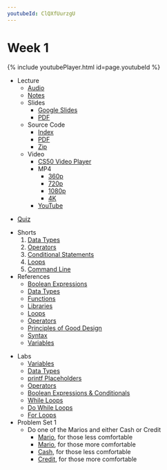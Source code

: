 ```yaml
---
youtubeId: ClQXfUurzgU
---
```


# Week 1

{% include youtubePlayer.html id=page.youtubeId %}

- Lecture
    * [Audio](https://cdn.cs50.net/2019/fall/lectures/1/lecture1.mp3.download)
    * [Notes](../../notes/1/)
    + Slides
        * [Google Slides](https://docs.google.com/presentation/d/191XW0DHWlW6WmAhYuFUYnZKUlDx0N4u4Fp81AeW-uNs/edit?usp=sharing)
        * [PDF](https://cdn.cs50.net/2019/fall/lectures/1/lecture1.pdf)
    + Source Code
        * [Index](https://cdn.cs50.net/2019/fall/lectures/1/src1/)
        * [PDF](https://cdn.cs50.net/2019/fall/lectures/1/src1.pdf)
        * [Zip](https://cdn.cs50.net/2019/fall/lectures/1/src1.zip)
    + Video
        * [CS50 Video Player](https://video.cs50.io/e9Eds2Rc_x8?screen=ClQXfUurzgU)
        + MP4
            * [360p](https://cdn.cs50.net/2019/fall/lectures/1/lecture1-360p.mp4.download)
            * [720p](https://cdn.cs50.net/2019/fall/lectures/1/lecture1-720p.mp4.download)
            * [1080p](https://cdn.cs50.net/2019/fall/lectures/1/lecture1-1080p.mp4.download)
            * [4K](https://cdn.cs50.net/2019/fall/lectures/1/lecture1-4k.mp4.download)
        * [YouTube](https://youtu.be/e9Eds2Rc_x8)
* [Quiz](../../quizzes/1/)
+ Shorts
    1. [Data Types](https://www.youtube.com/embed/q6K8KMqt8wQ)
    1. [Operators](https://www.youtube.com/embed/7apBtlEkJzk?rel=0)
    1. [Conditional Statements](https://www.youtube.com/embed/FqUeHzvci10?rel=0)
    1. [Loops](https://www.youtube.com/embed/QOvo-xFL9II?rel=0)
    1. [Command Line](https://www.youtube.com/embed/lnYKOnz9ln8?rel=0)
+ References
    * [Boolean Expressions](../../references/boolean_expressions.pdf)
    * [Data Types](../../references/data_types.pdf)
    * [Functions](../../references/functions.pdf)
    * [Libraries](../../references/libraries.pdf)
    * [Loops](../../references/loops.pdf)
    * [Operators](../../references/operators.pdf)
    * [Principles of Good Design](../../references/principles_of_good_design.pdf)
    * [Syntax](../../references/syntax.pdf)
    * [Variables](../../references/variables.pdf)
- Labs
    * [Variables](https://lab.cs50.io/bsoist/cs50labs/2020/variables/)
    * [Data Types](https://lab.cs50.io/bsoist/cs50labs/2020/datatypes/)
    * [printf Placeholders](https://lab.cs50.io/bsoist/cs50labs/2020/placeholders/)
    * [Operators](https://lab.cs50.io/bsoist/cs50labs/2020/operators/)
    * [Boolean Expressions & Conditionals](https://lab.cs50.io/bsoist/cs50labs/2020/booleans/)
    * [While Loops](https://lab.cs50.io/bsoist/cs50labs/2020/whileloop/)
    * [Do While Loops](https://lab.cs50.io/bsoist/cs50labs/2020/dowhileloop/)
    * [For Loops](https://lab.cs50.io/bsoist/cs50labs/2020/forloop/)
- Problem Set 1
    * Do one of the Marios and either Cash or Credit
        * [Mario](../../psets/1/mario/less/), for those less comfortable
        * [Mario](../../psets/1/mario/more/), for those more comfortable
        * [Cash](../../psets/1/cash/), for those less comfortable
        * [Credit](../../psets/1/credit/), for those more comfortable
